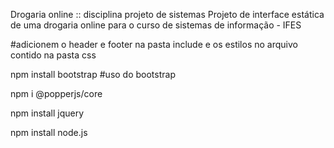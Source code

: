 Drogaria online :: disciplina projeto de sistemas
Projeto de interface estática de uma drogaria online para o curso de sistemas de informação - IFES

#adicionem o header e footer na pasta include e os estilos no arquivo contido na pasta css

npm install bootstrap #uso do bootstrap 

npm i @popperjs/core

npm install jquery

npm install node.js
